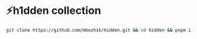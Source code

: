 # ⚡️h1dden collection

```sh
git clone https://github.com/mbozhik/hidden.git && cd hidden && pnpm i && code .
```
